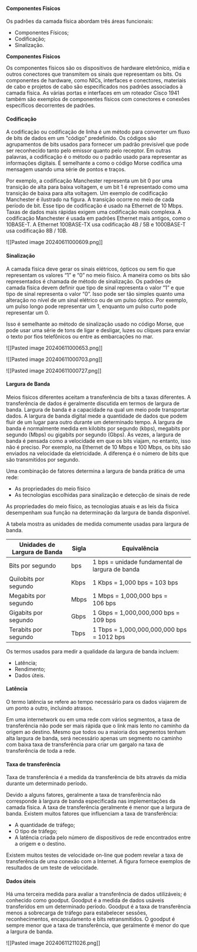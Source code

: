 #### Componentes Físicos

Os padrões da camada física abordam três áreas funcionais:

- Componentes Físicos;
- Codificação;
- Sinalização.


**Componentes Físicos**

Os componentes físicos são os dispositivos de hardware eletrônico, mídia e outros conectores que transmitem os sinais que representam os bits. Os componentes de hardware, como NICs, interfaces e conectores, materiais de cabo e projetos de cabo são especificados nos padrões associados à camada física. As várias portas e interfaces em um roteador Cisco 1941 também são exemplos de componentes físicos com conectores e conexões específicos decorrentes de padrões.



#### Codificação

A codificação ou codificação de linha é um método para converter um fluxo de bits de dados em um "código” predefinido. Os códigos são agrupamentos de bits usados para fornecer um padrão previsível que pode ser reconhecido tanto pelo emissor quanto pelo receptor. Em outras palavras, a codificação é o método ou o padrão usado para representar as informações digitais. É semelhante a como o código Morse codifica uma mensagem usando uma série de pontos e traços.

Por exemplo, a codificação Manchester representa um bit 0 por uma transição de alta para baixa voltagem, e um bit 1 é representado como uma transição de baixa para alta voltagem. Um exemplo de codificação Manchester é ilustrado na figura. A transição ocorre no meio de cada período de bit. Esse tipo de codificação é usado na Ethernet de 10 Mbps. Taxas de dados mais rápidas exigem uma codificação mais complexa. A codificação Manchester é usada em padrões Ethernet mais antigos, como o 10BASE-T. A Ethernet 100BASE-TX usa codificação 4B / 5B e 1000BASE-T usa codificação 8B / 10B.

![[Pasted image 20240611000609.png]]






#### Sinalização

A camada física deve gerar os sinais elétricos, ópticos ou sem fio que representam os valores “1” e “0” no meio físico. A maneira como os bits são representados é chamada de método de sinalização. Os padrões de camada física devem definir que tipo de sinal representa o valor “1” e que tipo de sinal representa o valor “0”. Isso pode ser tão simples quanto uma alteração no nível de um sinal elétrico ou de um pulso óptico. Por exemplo, um pulso longo pode representar um 1, enquanto um pulso curto pode representar um 0.

Isso é semelhante ao método de sinalização usado no código Morse, que pode usar uma série de tons de ligar e desligar, luzes ou cliques para enviar o texto por fios telefônicos ou entre as embarcações no mar.

![[Pasted image 20240611000653.png]]

![[Pasted image 20240611000703.png]]

![[Pasted image 20240611000727.png]]



#### Largura de Banda

Meios físicos diferentes aceitam a transferência de bits a taxas diferentes. A transferência de dados é geralmente discutida em termos de largura de banda. Largura de banda é a capacidade na qual um meio pode transportar dados. A largura de banda digital mede a quantidade de dados que podem fluir de um lugar para outro durante um determinado tempo. A largura de banda é normalmente medida em kilobits por segundo (kbps), megabits por segundo (Mbps) ou gigabits por segundo (Gbps). Às vezes, a largura de banda é pensada como a velocidade em que os bits viajam, no entanto, isso não é preciso. Por exemplo, na Ethernet de 10 Mbps e 100 Mbps, os bits são enviados na velocidade da eletricidade. A diferença é o número de bits que são transmitidos por segundo.

Uma combinação de fatores determina a largura de banda prática de uma rede:

- As propriedades do meio físico
- As tecnologias escolhidas para sinalização e detecção de sinais de rede

As propriedades do meio físico, as tecnologias atuais e as leis da física desempenham sua função na determinação da largura de banda disponível.

A tabela mostra as unidades de medida comumente usadas para largura de banda.

|**Unidades de Largura de Banda**|**Sigla**|**Equivalência**|
|---|---|---|
|Bits por segundo|bps|1 bps = unidade fundamental de largura de banda|
|Quilobits por segundo|Kbps|1 Kbps = 1,000 bps = 103 bps|
|Megabits por segundo|Mbps|1 Mbps = 1,000,000 bps = 106 bps|
|Gigabits por segundo|Gbps|1 Gbps = 1,000,000,000 bps = 109 bps|
|Terabits por segundo|Tbps|1 Tbps = 1,000,000,000,000 bps = 1012 bps|
Os termos usados para medir a qualidade da largura de banda incluem:

- Latência;
- Rendimento;
- Dados úteis.

#### Latência

O termo latência se refere ao tempo necessário para os dados viajarem de um ponto a outro, incluindo atrasos.

Em uma internetwork ou em uma rede com vários segmentos, a taxa de transferência não pode ser mais rápida que o link mais lento no caminho da origem ao destino. Mesmo que todos ou a maioria dos segmentos tenham alta largura de banda, será necessário apenas um segmento no caminho com baixa taxa de transferência para criar um gargalo na taxa de transferência de toda a rede.

#### Taxa de transferência

Taxa de transferência é a medida da transferência de bits através da mídia durante um determinado período.

Devido a alguns fatores, geralmente a taxa de transferência não corresponde à largura de banda especificada nas implementações da camada física. A taxa de transferência geralmente é menor que a largura de banda. Existem muitos fatores que influenciam a taxa de transferência:

- A quantidade de tráfego;
- O tipo de tráfego;
- A latência criada pelo número de dispositivos de rede encontrados entre a origem e o destino.

Existem muitos testes de velocidade on-line que podem revelar a taxa de transferência de uma conexão com a Internet. A figura fornece exemplos de resultados de um teste de velocidade.

#### Dados úteis

Há uma terceira medida para avaliar a transferência de dados utilizáveis; é conhecido como goodput. Goodput é a medida de dados usáveis transferidos em um determinado período. Goodput é a taxa de transferência menos a sobrecarga de tráfego para estabelecer sessões, reconhecimentos, encapsulamento e bits retransmitidos. O goodput é sempre menor que a taxa de transferência, que geralmente é menor do que a largura de banda.

![[Pasted image 20240611211026.png]]